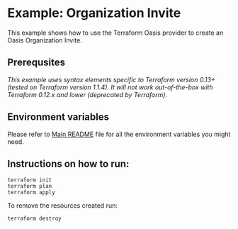 # Example: Organization Invite

This example shows how to use the Terraform Oasis provider to create an Oasis Organization Invite. 

## Prerequsites

*This example uses syntax elements specific to Terraform version 0.13+ (tested on Terraform version 1.1.4).
It will not work out-of-the-box with Terraform 0.12.x and lower (deprecated by Terraform).*

## Environment variables
Please refer to [Main README](../../README.md) file for all the environment variables you might need. 

## Instructions on how to run:
```
terraform init
terraform plan
terraform apply
```

To remove the resources created run:
```
terraform destroy
``` 
